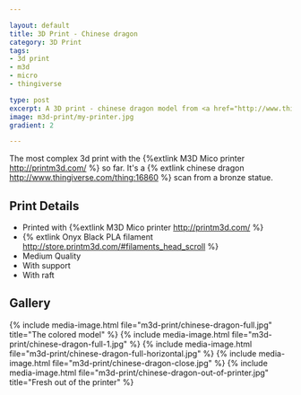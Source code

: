 ```yaml
---

layout: default
title: 3D Print - Chinese dragon
category: 3D Print
tags:
- 3d print
- m3d
- micro
- thingiverse

type: post
excerpt: A 3D print - chinese dragon model from <a href="http://www.thingiverse.com/thing:16860">thingiverse</a>  
image: m3d-print/my-printer.jpg
gradient: 2

---
```


The most complex 3d print with the {%extlink M3D Mico printer http://printm3d.com/ %} so far.
It's a {% extlink chinese dragon http://www.thingiverse.com/thing:16860 %} scan from a bronze statue.

## Print Details

* Printed with {%extlink M3D Mico printer http://printm3d.com/ %}
* {% extlink Onyx Black PLA filament http://store.printm3d.com/#filaments_head_scroll %} 
* Medium Quality
* With support
* With raft

## Gallery

{% include media-image.html file="m3d-print/chinese-dragon-full.jpg" title="The colored model" %}
{% include media-image.html file="m3d-print/chinese-dragon-full-1.jpg" %}
{% include media-image.html file="m3d-print/chinese-dragon-full-horizontal.jpg" %}
{% include media-image.html file="m3d-print/chinese-dragon-close.jpg" %}
{% include media-image.html file="m3d-print/chinese-dragon-out-of-printer.jpg" title="Fresh out of the printer" %}